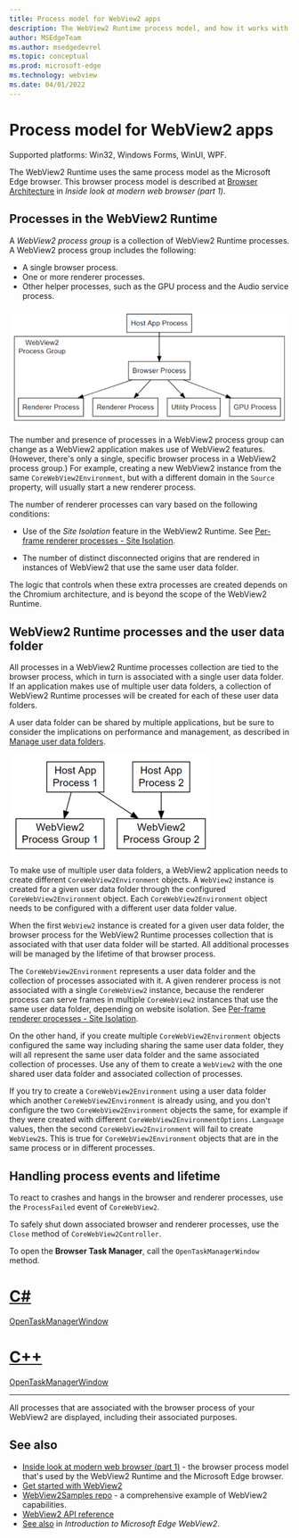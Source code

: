 ```yaml
---
title: Process model for WebView2 apps
description: The WebView2 Runtime process model, and how it works with the user data folder and site isolation.
author: MSEdgeTeam
ms.author: msedgedevrel
ms.topic: conceptual
ms.prod: microsoft-edge
ms.technology: webview
ms.date: 04/01/2022
---
```

# Process model for WebView2 apps
<!-- old title: # The WebView2 process model -->

Supported platforms: Win32, Windows Forms, WinUI, WPF.

The WebView2 Runtime uses the same process model as the Microsoft Edge browser.  This browser process model is described at [Browser Architecture](https://developer.chrome.com/blog/inside-browser-part1/#browser-architecture) in _Inside look at modern web browser (part 1)_.


<!-- ====================================================================== -->
## Processes in the WebView2 Runtime

A _WebView2 process group_ is a collection of WebView2 Runtime processes.  A WebView2 process group includes the following:
*  A single browser process.
*  One or more renderer processes.
*  Other helper processes, such as the GPU process and the Audio service process.

![Process 1.](../media/process-model-1.png)

The number and presence of processes in a WebView2 process group can change as a WebView2 application makes use of WebView2 features.  (However, there's only a single, specific browser process in a WebView2 process group.)  For example, creating a new WebView2 instance from the same `CoreWebView2Environment`, but with a different domain in the `Source` property, will usually start a new renderer process.

The number of renderer processes can vary based on the following conditions:

*  Use of the _Site Isolation_ feature in the WebView2 Runtime.  See [Per-frame renderer processes - Site Isolation](https://developer.chrome.com/blog/inside-browser-part1/#site-isolation).

*  The number of distinct disconnected origins that are rendered in instances of WebView2 that use the same user data folder.

The logic that controls when these extra processes are created depends on the Chromium architecture, and is beyond the scope of the WebView2 Runtime.


<!-- ====================================================================== -->
## WebView2 Runtime processes and the user data folder

All processes in a WebView2 Runtime processes collection are tied to the browser process, which in turn is associated with a single user data folder.  If an application makes use of multiple user data folders, a collection of WebView2 Runtime processes will be created for each of these user data folders.

A user data folder can be shared by multiple applications, but be sure to consider the implications on performance and management, as described in [Manage user data folders](user-data-folder.md).

![Process 2.](../media/process-model-2.png)

To make use of multiple user data folders, a WebView2 application needs to create different `CoreWebView2Environment` objects.  A `WebView2` instance is created for a given user data folder through the configured `CoreWebView2Environment` object.  Each `CoreWebView2Environment` object needs to be configured with a different user data folder value.

When the first `WebView2` instance is created for a given user data folder, the browser process for the WebView2 Runtime processes collection that is associated with that user data folder will be started.  All additional processes will be managed by the lifetime of that browser process.

<!-- TODO: update with profile info -->
The `CoreWebView2Environment` represents a user data folder and the collection of processes associated with it.  A given renderer process is not associated with a single `CoreWebView2` instance, because the renderer process can serve frames in multiple `CoreWebView2` instances that use the same user data folder, depending on website isolation.  See [Per-frame renderer processes - Site Isolation](https://developers.google.com/web/updates/2018/09/inside-browser-part1#site-isolation).

On the other hand, if you create multiple `CoreWebView2Environment` objects configured the same way including sharing the same user data folder, they will all represent the same user data folder and the same associated collection of processes. Use any of them to create a `WebView2` with the one shared user data folder and associated collection of processes.

If you try to create a `CoreWebView2Environment` using a user data folder which another `CoreWebView2Environment` is already using, and you don't configure the two `CoreWebView2Environment` objects the same, for example if they were created with different `CoreWebView2EnvironmentOptions.Language` values, then the second `CoreWebView2Environment` will fail to create `WebView2`s. This is true for `CoreWebView2Environment` objects that are in the same process or in different processes.

<!-- ====================================================================== -->
## Handling process events and lifetime

To react to crashes and hangs in the browser and renderer processes, use the `ProcessFailed` event of `CoreWebView2`.

<!-- todo: add info about the new APIs BrowserProcessExited and ProcessInfo -->

To safely shut down associated browser and renderer processes, use the `Close` method of `CoreWebView2Controller`.

To open the **Browser Task Manager**, call the `OpenTaskManagerWindow` method.

<!-- ------------------------------ -->

# [C#](#tab/csharp)

[OpenTaskManagerWindow](/dotnet/api/microsoft.web.webview2.core.corewebview2.opentaskmanagerwindow#microsoft-web-webview2-core-corewebview2-opentaskmanagerwindow)


<!-- ------------------------------ -->

# [C++](#tab/cpp)

[OpenTaskManagerWindow](/microsoft-edge/webview2/reference/win32/icorewebview2_6#opentaskmanagerwindow)


---

<!-- end of tab-set -->

All processes that are associated with the browser process of your WebView2 are displayed, including their associated purposes.


<!-- ====================================================================== -->
## See also

* [Inside look at modern web browser (part 1)](https://developer.chrome.com/blog/inside-browser-part1/#browser-architecture) - the browser process model that's used by the WebView2 Runtime and the Microsoft Edge browser.
* [Get started with WebView2](../get-started/get-started.md)
* [WebView2Samples repo](https://github.com/MicrosoftEdge/WebView2Samples) - a comprehensive example of WebView2 capabilities.
* [WebView2 API reference](/dotnet/api/microsoft.web.webview2.wpf.webview2)
* [See also](../index.md#see-also) in _Introduction to Microsoft Edge WebView2_.
